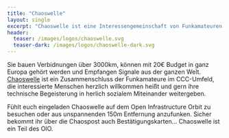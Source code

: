 ```yaml
---
title: "Chaoswelle"
layout: single
excerpt: "Chaoswelle ist eine Interessengemeinschaft von Funkamateuren im Umfeld des CCC und bereichern den OIO mit potentiell intergalaktischem Kontakt."
header:
  teaser: /images/logos/chaoswelle.svg
  teaser-dark: /images/logos/chaoswelle-dark.svg
---
```


Sie bauen Verbidnungen über 3000km, können mit 20€ Budget in ganz Europa gehört werden und Empfangen Signale aus der ganzen Welt. [Chaoswelle](https://www.chaoswelle.de/ "Homepage Chaoswelle") ist ein Zusammenschluss der Funkamateure im CCC-Umfeld, die interessierte Menschen herzlich willkommen heißt und gern ihre technische Begeisterung in herlich sozialem Miteinander weitergeben.

Fühlt euch eingeladen Chaoswelle auf dem Open Infrastructure Orbit zu besuchen oder aus unspannenden 150m Entfernung anzufunken. Sicher bekommt ihr über die Chaospost auch Bestätigungskarten... Chaoswelle ist ein Teil des OIO.
